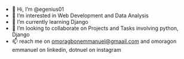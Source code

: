 - 👋 Hi, I’m @egenius01
- 👀 I’m interested in Web Development and Data Analysis
- 🌱 I’m currently learning Django
- 💞️ I’m looking to collaborate on Projects and Tasks involving python, Django
- 📫 reach me on omoragbonemmanuel@gmaail.com and omoragon emmanuel on linkedin, dotnuel on instagram

<!---
egenius01/egenius01 is a ✨ special ✨ repository because its `README.md` (this file) appears on your GitHub profile.
You can click the Preview link to take a look at your changes.
--->
